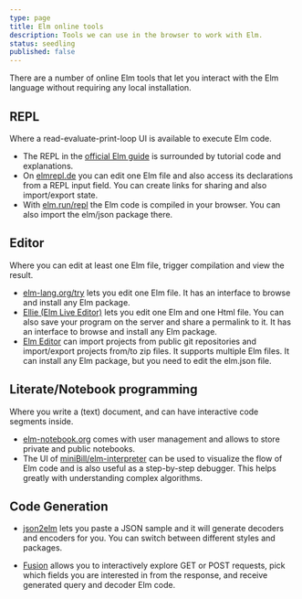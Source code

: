 ```yaml
---
type: page
title: Elm online tools
description: Tools we can use in the browser to work with Elm.
status: seedling
published: false
---
```

There are a number of online Elm tools that let you interact with the Elm language without requiring any local installation.

## REPL
Where a read-evaluate-print-loop UI is available to execute Elm code.

* The REPL in the [official Elm guide](https://guide.elm-lang.org/core_language) is surrounded by tutorial code and explanations.
* On [elmrepl.de](https://elmrepl.de/) you can edit one Elm file and also access its declarations from a REPL input field. You can create links for sharing and also import/export state.
* With [elm.run/repl](https://elm.run/repl) the Elm code is compiled in your browser. You can also import the elm/json package there.

## Editor
Where you can edit at least one Elm file, trigger compilation and view the result.

* [elm-lang.org/try](https://elm-lang.org/try) lets you edit one Elm file. It has an interface to browse and install any Elm package.
* [Ellie (Elm Live Editor)](https://ellie-app.com/) lets you edit one Elm and one Html file. You can also save your program on the server and share a permalink to it. It has an interface to browse and install any Elm package.
* [Elm Editor](https://elm-editor.com/) can import projects from public git repositories and import/export projects from/to zip files. It supports multiple Elm files. It can install any Elm package, but you need to edit the elm.json file.


## Literate/Notebook programming
Where you write a (text) document, and can have interactive code segments inside.

* [elm-notebook.org](https://elm-notebook.org/) comes with user management and allows to store private and public notebooks.
* The UI of [miniBill/elm-interpreter](https://elm.run/minibill-elm-interpreter) can be used to visualize the flow of Elm code and is also useful as a step-by-step debugger. This helps greatly with understanding complex algorithms.


## Code Generation

* [json2elm](https://korban.net/elm/json2elm/) lets you paste a JSON sample and it will generate decoders and encoders for you. You can switch between different styles and packages.

* [Fusion](https://fusion.lamdera.app/) allows you to interactively explore GET or POST requests, pick which fields you are interested in from the response, and receive generated query and decoder Elm code.
